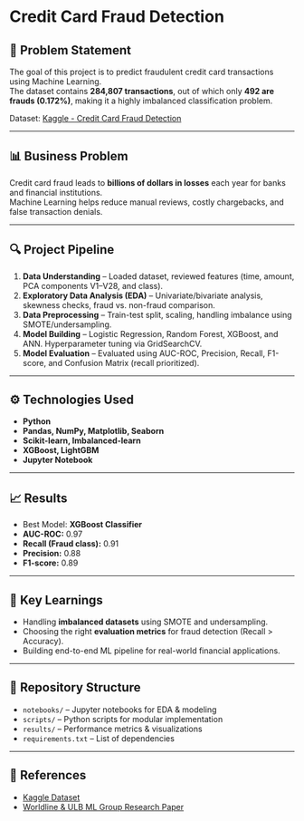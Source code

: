 # Credit Card Fraud Detection

## 📌 Problem Statement
The goal of this project is to predict fraudulent credit card transactions using Machine Learning.  
The dataset contains **284,807 transactions**, out of which only **492 are frauds (0.172%)**, making it a highly imbalanced classification problem.

Dataset: [Kaggle - Credit Card Fraud Detection](https://www.kaggle.com/mlg-ulb/creditcardfraud)

---

## 📊 Business Problem
Credit card fraud leads to **billions of dollars in losses** each year for banks and financial institutions.  
Machine Learning helps reduce manual reviews, costly chargebacks, and false transaction denials.  

---

## 🔍 Project Pipeline
1. **Data Understanding** – Loaded dataset, reviewed features (time, amount, PCA components V1–V28, and class).  
2. **Exploratory Data Analysis (EDA)** – Univariate/bivariate analysis, skewness checks, fraud vs. non-fraud comparison.  
3. **Data Preprocessing** – Train-test split, scaling, handling imbalance using SMOTE/undersampling.  
4. **Model Building** – Logistic Regression, Random Forest, XGBoost, and ANN. Hyperparameter tuning via GridSearchCV.  
5. **Model Evaluation** – Evaluated using AUC-ROC, Precision, Recall, F1-score, and Confusion Matrix (recall prioritized).  

---

## ⚙️ Technologies Used
- **Python**
- **Pandas, NumPy, Matplotlib, Seaborn**
- **Scikit-learn, Imbalanced-learn**
- **XGBoost, LightGBM**
- **Jupyter Notebook**

---

## 📈 Results
- Best Model: **XGBoost Classifier**
- **AUC-ROC:** 0.97  
- **Recall (Fraud class):** 0.91  
- **Precision:** 0.88  
- **F1-score:** 0.89  

---

## 🚀 Key Learnings
- Handling **imbalanced datasets** using SMOTE and undersampling.  
- Choosing the right **evaluation metrics** for fraud detection (Recall > Accuracy).  
- Building end-to-end ML pipeline for real-world financial applications.  

---

## 📂 Repository Structure
- `notebooks/` – Jupyter notebooks for EDA & modeling  
- `scripts/` – Python scripts for modular implementation  
- `results/` – Performance metrics & visualizations  
- `requirements.txt` – List of dependencies  

---

## 🔗 References
- [Kaggle Dataset](https://www.kaggle.com/mlg-ulb/creditcardfraud)  
- [Worldline & ULB ML Group Research Paper](https://arxiv.org/abs/1908.01802)  
